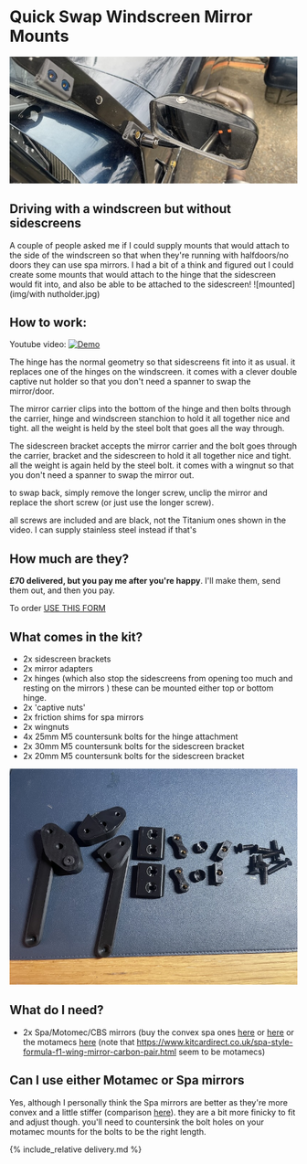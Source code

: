 # Quick Swap Windscreen Mirror Mounts
![mounted](img/quick-swap-title.jpg)

## Driving with a windscreen but without sidescreens
A couple of people asked me if I could supply mounts that would attach to the side of the windscreen so that when they're running with halfdoors/no doors they can use spa mirrors. I had a bit of a think and figured out I could create some mounts that would attach to the hinge that the sidescreen would fit into, and also be able to be attached to the sidescreen!
![mounted](img/with nutholder.jpg)


## How to work:
Youtube video:
[![Demo](https://img.youtube.com/vi/e8CnpPYo6i8/0.jpg)](https://youtu.be/e8CnpPYo6i8)

The hinge has the normal geometry so that sidescreens fit into it as usual. it replaces one of the hinges on the windscreen. it comes with a clever double captive nut holder so that you don't need a spanner to swap the mirror/door. 

The mirror carrier clips into the bottom of the hinge and then bolts through the carrier, hinge and windscreen stanchion to hold it all together nice and tight. all the weight is held by the steel bolt that goes all the way through. 

The sidescreen bracket accepts the mirror carrier and the bolt goes through the carrier, bracket and the sidescreen to hold it all together nice and tight. all the weight is again held by the steel bolt. it comes with a wingnut so that you don't need a spanner to swap the mirror out.

to swap back, simply remove the longer screw, unclip the mirror and replace the short screw (or just use the longer screw).

all screws are included and are black, not the Titanium ones shown in the video. I can supply stainless steel instead if that's 

## How much are they?
**£70 delivered, but you pay me after you're happy**. I'll make them, send them out, and then you pay.

To order [USE THIS FORM](https://forms.gle/DpTGsNrgPXGaVSZi8)

## What comes in the kit?
* 2x sidescreen brackets 
* 2x mirror adapters
* 2x hinges (which also stop the sidescreens from opening too much and resting on the mirrors ) these can be mounted either top or bottom hinge.
* 2x 'captive nuts'
* 2x friction shims for spa mirrors
* 2x wingnuts
* 4x 25mm M5 countersunk bolts for the hinge attachment
* 2x 30mm M5 countersunk bolts for the sidescreen bracket
* 2x 20mm M5 countersunk bolts for the sidescreen bracket

![bom](img/quick-bom.jpg)



## What do I need?
* 2x Spa/Motomec/CBS mirrors (buy the convex spa ones [here](https://www.merlinmotorsport.co.uk/s/mirrors/spa-mirrors/spa-formula-and-caterham-mirrors) or [here](https://www.demon-tweeks.com/uk/spa-design-formula-high-impact-nylon-race-mirror-246438/) or the motamecs [here](https://www.motamec.com/motamec-racing-formula-f1-car-wing-mirror-x2-convex-glass-swivel-mount-black.html ) (note that https://www.kitcardirect.co.uk/spa-style-formula-f1-wing-mirror-carbon-pair.html seem to be motamecs)


## Can I use either Motamec or Spa mirrors
Yes, although I personally think the Spa mirrors are better as they're more convex and a little stiffer (comparison [here](https://www.caterhamlotus7.club/forum/techtalk/motamec-vs-spa-mirrors-0)). they are a bit more finicky to fit and adjust though. you'll need to countersink the bolt holes on your motamec mounts for the bolts to be the right length.

{% include_relative delivery.md %}
